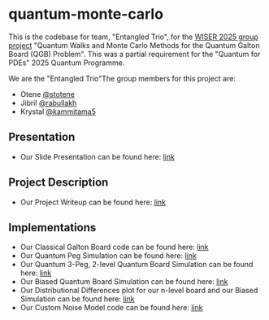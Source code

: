 # quantum-monte-carlo
This is the codebase for team, "Entangled Trio", for the [WISER 2025 group project](https://www.thewiser.org/quantum-walks-monte-carlo) "Quantum Walks and Monte Carlo Methods for the Quantum Galton Board (QGB) Problem". This was a partial requirement for the "Quantum for PDEs" 2025 Quantum Programme.

We are the "Entangled Trio"The group members for this project are:
- Otene [@stotene](https://github.com/stotene)
- Jibril [@rabullakh](https://github.com/rabullakh)
- Krystal [@kammitama5](https://github.com/kammitama5)

## Presentation
- Our Slide Presentation can be found here: [link](https://docs.google.com/presentation/d/1DxIuK-7DrV0EuL1DmSxSg53wzR8DL0loUcNiFFRHWao/edit?usp=sharing)

## Project Description
- Our Project Writeup can be found here: [link](https://github.com/kammitama5/quantum-monte-carlo/blob/main/WomaniumProject2025.pdf)

## Implementations
- Our Classical Galton Board code can be found here: [link](https://github.com/stotene/Quantum-Walks-and-Monte-Carlo-Galton-Box-Simulation-/blob/main/Classical%20Simulation%20of%20Galton%20Box.ipynb)
- Our Quantum Peg Simulation can be found here: [link](https://github.com/kammitama5/quantum-monte-carlo/blob/main/Quantum-Galton-Box_pegs_and_levels.ipynb)
- Our Quantum 3-Peg, 2-level Quantum Board Simulation can be found here: [link](https://github.com/kammitama5/quantum-monte-carlo/blob/main/Quantum-Galton-Box_pegs_and_levels.ipynb)
- Our Biased Quantum Board Simulation can be found here: [link](https://github.com/kammitama5/quantum-monte-carlo/blob/main/Quantum_biased_model_n_pegs_and_levels.ipynb)
- Our Distributional Differences plot for our n-level board and our Biased Simulation can be found here: [link](https://github.com/kammitama5/quantum-monte-carlo/blob/main/Distributional_Differences.ipynb)
- Our Custom Noise Model code can be found here: [link](https://github.com/kammitama5/quantum-monte-carlo/blob/main/Noise_Model_from_Backend.ipynb)
